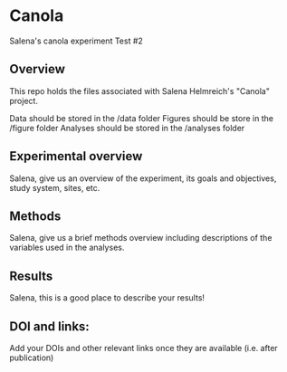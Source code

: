 # Canola

Salena's canola experiment
Test #2

## Overview

This repo holds the files associated with Salena Helmreich's "Canola" project.

Data should be stored in the /data folder
Figures should be store in the /figure folder
Analyses should be stored in the /analyses folder

## Experimental overview

Salena, give us an overview of the experiment, its goals and objectives, study system, sites, etc.

## Methods

Salena, give us a brief methods overview including descriptions of the variables used in the analyses.

## Results

Salena, this is a good place to describe your results!

## DOI and links:

Add your DOIs and other relevant links once they are available (i.e. after publication)